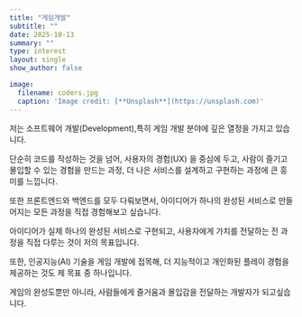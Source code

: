 ```yaml
---
title: "게임개발"
subtitle: ""
date: 2025-10-13
summary: ""
type: interest
layout: single
show_author: false

image:
  filename: coders.jpg
  caption: 'Image credit: [**Unsplash**](https://unsplash.com)'
---
```


저는 소프트웨어 개발(Development),특히 게임 개발 분야에 깊은 열정을 가지고 있습니다. 

단순히 코드를 작성하는 것을 넘어, 사용자의 경험(UX) 을 중심에 두고, 사람이 즐기고 몰입할 수 있는 경험을 만드는 과정, 더 나은 서비스를 설계하고 구현하는 과정에 큰 흥미를 느낍니다. 

또한 프론트엔드와 백엔드를 모두 다뤄보면서, 아이디어가 하나의 완성된 서비스로 만들어지는 모든 과정을 직접 경험해보고 싶습니다. 

아이디어가 실제 하나의 완성된 서비스로 구현되고, 사용자에게 가치를 전달하는 전 과정을 직접 다루는 것이 저의 목표입니다. 

또한, 인공지능(AI) 기술을 게임 개발에 접목해, 더 지능적이고 개인화된 플레이 경험을 제공하는 것도 제 목표 중 하나입니다. 

게임의 완성도뿐만 아니라, 사람들에게 즐거움과 몰입감을 전달하는 개발자가 되고싶습니다.